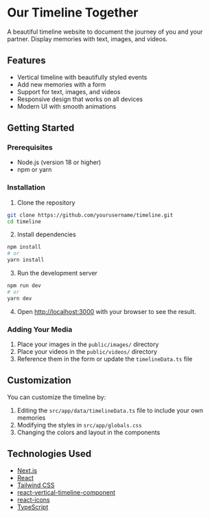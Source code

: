 # Our Timeline Together

A beautiful timeline website to document the journey of you and your partner. Display memories with text, images, and videos.

## Features

- Vertical timeline with beautifully styled events
- Add new memories with a form
- Support for text, images, and videos
- Responsive design that works on all devices
- Modern UI with smooth animations

## Getting Started

### Prerequisites

- Node.js (version 18 or higher)
- npm or yarn

### Installation

1. Clone the repository
```bash
git clone https://github.com/yourusername/timeline.git
cd timeline
```

2. Install dependencies
```bash
npm install
# or
yarn install
```

3. Run the development server
```bash
npm run dev
# or
yarn dev
```

4. Open [http://localhost:3000](http://localhost:3000) with your browser to see the result.

### Adding Your Media

1. Place your images in the `public/images/` directory
2. Place your videos in the `public/videos/` directory
3. Reference them in the form or update the `timelineData.ts` file

## Customization

You can customize the timeline by:

1. Editing the `src/app/data/timelineData.ts` file to include your own memories
2. Modifying the styles in `src/app/globals.css`
3. Changing the colors and layout in the components

## Technologies Used

- [Next.js](https://nextjs.org/)
- [React](https://reactjs.org/)
- [Tailwind CSS](https://tailwindcss.com/)
- [react-vertical-timeline-component](https://www.npmjs.com/package/react-vertical-timeline-component)
- [react-icons](https://react-icons.github.io/react-icons/)
- [TypeScript](https://www.typescriptlang.org/)
